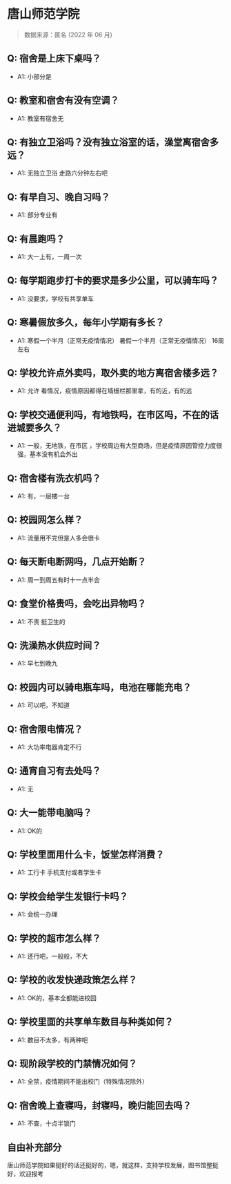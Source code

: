 # 唐山师范学院

> 数据来源：匿名 (2022 年 06 月)

## Q: 宿舍是上床下桌吗？

- A1: 小部分是

## Q: 教室和宿舍有没有空调？

- A1: 教室有宿舍无

## Q: 有独立卫浴吗？没有独立浴室的话，澡堂离宿舍多远？

- A1: 无独立卫浴
走路六分钟左右吧

## Q: 有早自习、晚自习吗？

- A1: 部分专业有

## Q: 有晨跑吗？

- A1: 大一上有，一周一次

## Q: 每学期跑步打卡的要求是多少公里，可以骑车吗？

- A1: 没要求，学校有共享单车

## Q: 寒暑假放多久，每年小学期有多长？

- A1: 寒假一个半月（正常无疫情情况）
暑假一个半月（正常无疫情情况）
16周左右

## Q: 学校允许点外卖吗，取外卖的地方离宿舍楼多远？

- A1: 允许
看情况，疫情原因都得在墙栅栏那里拿，有的近，有的远

## Q: 学校交通便利吗，有地铁吗，在市区吗，不在的话进城要多久？

- A1: 一般，无地铁，在市区 ，学校周边有大型商场，但是疫情原因管控力度很强，基本没有机会外出

## Q: 宿舍楼有洗衣机吗？

- A1: 有，一层楼一台

## Q: 校园网怎么样？

- A1: 流量用不完但是人多会很卡

## Q: 每天断电断网吗，几点开始断？

- A1: 周一到周五有时十一点半会

## Q: 食堂价格贵吗，会吃出异物吗？

- A1: 不贵 挺卫生的

## Q: 洗澡热水供应时间？

- A1: 早七到晚九

## Q: 校园内可以骑电瓶车吗，电池在哪能充电？

- A1: 可以吧，不知道

## Q: 宿舍限电情况？

- A1: 大功率电器肯定不行

## Q: 通宵自习有去处吗？

- A1: 无

## Q: 大一能带电脑吗？

- A1: OK的

## Q: 学校里面用什么卡，饭堂怎样消费？

- A1: 工行卡
手机支付或者学生卡

## Q: 学校会给学生发银行卡吗？

- A1: 会统一办理

## Q: 学校的超市怎么样？

- A1: 还行吧，一般般，不大

## Q: 学校的收发快递政策怎么样？

- A1: OK的，基本全都能进校园

## Q: 学校里面的共享单车数目与种类如何？

- A1: 数目不太多，有两种吧

## Q: 现阶段学校的门禁情况如何？

- A1: 全禁，疫情期间不能出校门（特殊情况除外）

## Q: 宿舍晚上查寝吗，封寝吗，晚归能回去吗？

- A1: 不查，十点半锁门

## 自由补充部分

唐山师范学院如果挺好的话还挺好的，嗯，就这样，支持学校发展，图书馆整挺好，欢迎报考